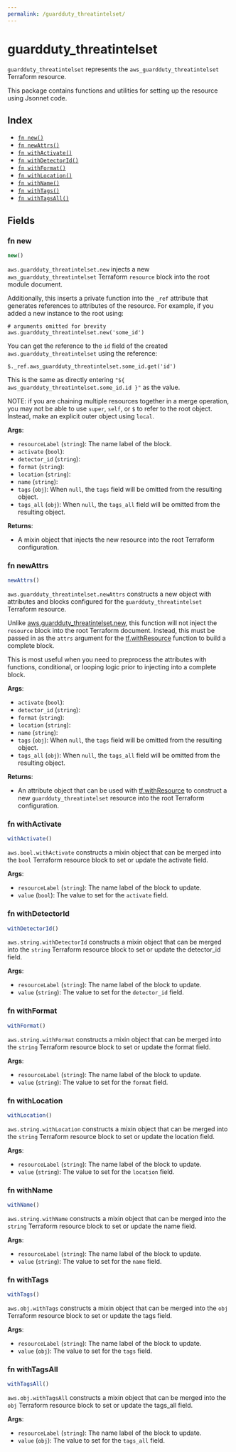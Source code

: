 ```yaml
---
permalink: /guardduty_threatintelset/
---
```


# guardduty_threatintelset

`guardduty_threatintelset` represents the `aws_guardduty_threatintelset` Terraform resource.



This package contains functions and utilities for setting up the resource using Jsonnet code.


## Index

* [`fn new()`](#fn-new)
* [`fn newAttrs()`](#fn-newattrs)
* [`fn withActivate()`](#fn-withactivate)
* [`fn withDetectorId()`](#fn-withdetectorid)
* [`fn withFormat()`](#fn-withformat)
* [`fn withLocation()`](#fn-withlocation)
* [`fn withName()`](#fn-withname)
* [`fn withTags()`](#fn-withtags)
* [`fn withTagsAll()`](#fn-withtagsall)

## Fields

### fn new

```ts
new()
```


`aws.guardduty_threatintelset.new` injects a new `aws_guardduty_threatintelset` Terraform `resource`
block into the root module document.

Additionally, this inserts a private function into the `_ref` attribute that generates references to attributes of the
resource. For example, if you added a new instance to the root using:

    # arguments omitted for brevity
    aws.guardduty_threatintelset.new('some_id')

You can get the reference to the `id` field of the created `aws.guardduty_threatintelset` using the reference:

    $._ref.aws_guardduty_threatintelset.some_id.get('id')

This is the same as directly entering `"${ aws_guardduty_threatintelset.some_id.id }"` as the value.

NOTE: if you are chaining multiple resources together in a merge operation, you may not be able to use `super`, `self`,
or `$` to refer to the root object. Instead, make an explicit outer object using `local`.

**Args**:
  - `resourceLabel` (`string`): The name label of the block.
  - `activate` (`bool`): 
  - `detector_id` (`string`): 
  - `format` (`string`): 
  - `location` (`string`): 
  - `name` (`string`): 
  - `tags` (`obj`):  When `null`, the `tags` field will be omitted from the resulting object.
  - `tags_all` (`obj`):  When `null`, the `tags_all` field will be omitted from the resulting object.

**Returns**:
- A mixin object that injects the new resource into the root Terraform configuration.


### fn newAttrs

```ts
newAttrs()
```


`aws.guardduty_threatintelset.newAttrs` constructs a new object with attributes and blocks configured for the `guardduty_threatintelset`
Terraform resource.

Unlike [aws.guardduty_threatintelset.new](#fn-guardduty_threatintelsetnew), this function will not inject the `resource`
block into the root Terraform document. Instead, this must be passed in as the `attrs` argument for the
[tf.withResource](https://github.com/tf-libsonnet/core/tree/main/docs#fn-withresource) function to build a complete block.

This is most useful when you need to preprocess the attributes with functions, conditional, or looping logic prior to
injecting into a complete block.

**Args**:
  - `activate` (`bool`): 
  - `detector_id` (`string`): 
  - `format` (`string`): 
  - `location` (`string`): 
  - `name` (`string`): 
  - `tags` (`obj`):  When `null`, the `tags` field will be omitted from the resulting object.
  - `tags_all` (`obj`):  When `null`, the `tags_all` field will be omitted from the resulting object.

**Returns**:
  - An attribute object that can be used with [tf.withResource](https://github.com/tf-libsonnet/core/tree/main/docs#fn-withresource) to construct a new `guardduty_threatintelset` resource into the root Terraform configuration.


### fn withActivate

```ts
withActivate()
```

`aws.bool.withActivate` constructs a mixin object that can be merged into the `bool`
Terraform resource block to set or update the activate field.



**Args**:
  - `resourceLabel` (`string`): The name label of the block to update.
  - `value` (`bool`): The value to set for the `activate` field.


### fn withDetectorId

```ts
withDetectorId()
```

`aws.string.withDetectorId` constructs a mixin object that can be merged into the `string`
Terraform resource block to set or update the detector_id field.



**Args**:
  - `resourceLabel` (`string`): The name label of the block to update.
  - `value` (`string`): The value to set for the `detector_id` field.


### fn withFormat

```ts
withFormat()
```

`aws.string.withFormat` constructs a mixin object that can be merged into the `string`
Terraform resource block to set or update the format field.



**Args**:
  - `resourceLabel` (`string`): The name label of the block to update.
  - `value` (`string`): The value to set for the `format` field.


### fn withLocation

```ts
withLocation()
```

`aws.string.withLocation` constructs a mixin object that can be merged into the `string`
Terraform resource block to set or update the location field.



**Args**:
  - `resourceLabel` (`string`): The name label of the block to update.
  - `value` (`string`): The value to set for the `location` field.


### fn withName

```ts
withName()
```

`aws.string.withName` constructs a mixin object that can be merged into the `string`
Terraform resource block to set or update the name field.



**Args**:
  - `resourceLabel` (`string`): The name label of the block to update.
  - `value` (`string`): The value to set for the `name` field.


### fn withTags

```ts
withTags()
```

`aws.obj.withTags` constructs a mixin object that can be merged into the `obj`
Terraform resource block to set or update the tags field.



**Args**:
  - `resourceLabel` (`string`): The name label of the block to update.
  - `value` (`obj`): The value to set for the `tags` field.


### fn withTagsAll

```ts
withTagsAll()
```

`aws.obj.withTagsAll` constructs a mixin object that can be merged into the `obj`
Terraform resource block to set or update the tags_all field.



**Args**:
  - `resourceLabel` (`string`): The name label of the block to update.
  - `value` (`obj`): The value to set for the `tags_all` field.
